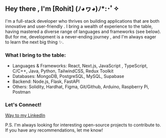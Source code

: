 ## Hey there , I'm [Rohit] (ﾉ◕ヮ◕)ﾉ*:･ﾟ✧
I'm a full-stack developer who thrives on building  applications that are both innovative and user-friendly . I bring a wealth of experience to the table, having mastered a diverse range of languages and frameworks  (see below). But for me, development is a never-ending journey , and I'm always eager to learn the next big thing ✨.

### What I bring to the table:

- Languages & Frameworks: React, Next.js, JavaScript , TypeScript, C/C++, Java, Python, TailwindCSS, Redux Toolkit
- Databases: MongoDB, PostgreSQL, MySQL, Supabase
- Backend: Node.js, Flask, FastAPI
- Others: Solidity, Hardhat, Figma, Git/Github, Arduino, Raspberry Pi, Postman

### Let's Connect!

[Way to my LinkedIn](https://www.linkedin.com/in/rohitarrunachalam/)

P.S.  I'm always looking for interesting open-source projects to contribute to. If you have any recommendations, let me know!
